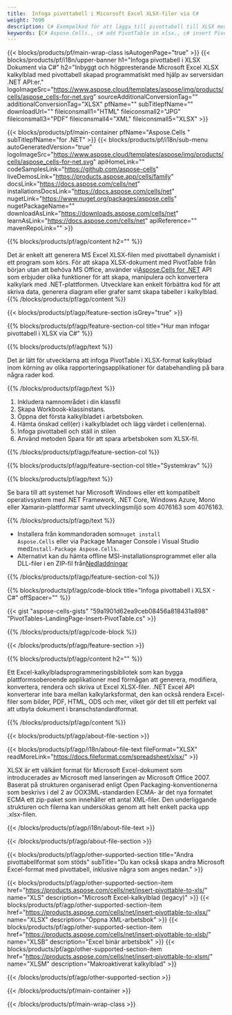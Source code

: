 ```yaml
---
title:  Infoga pivottabell i Micorsoft Excel XLSX-filer via C#
weight: 7690
description: C# Exempelkod för att lägga till pivottabell till XLSX med .NET bibliotek. Använd den här koden för att infoga pivottabell till XLSX-filen i VB.NET, Asp.NET eller någon .NET-baserad applikation.
keywords: [C# Aspose.Cells., c# add PivotTable in xlsx., c# insert PivotTable in xlsx., c# create PivotTable in xlsx., c# modify PivotTable in xlsx., access PivotTable in xlsx., c# add pivot table in xlsx., c# insert pivot table in xlsx., c# create pivot table in xlsx., c# modify pivot table in xlsx., access pivot table in xlsx]
---
```

{{< blocks/products/pf/main-wrap-class isAutogenPage="true" >}}
{{< blocks/products/pf/i18n/upper-banner h1="Infoga pivottabell i XLSX Dokument via C#" h2="Inbyggt och högpresterande Microsoft Excel XLSX kalkylblad med pivottabell skapad programmatiskt med hjälp av serversidan .NET API:er." logoImageSrc="https://www.aspose.cloud/templates/aspose/img/products/cells/aspose_cells-for-net.svg" sourceAdditionalConversionTag="" additionalConversionTag="XLSX" pfName="" subTitlepfName="" downloadUrl="" fileiconsmall1="HTML" fileiconsmall2="JPG" fileiconsmall3="PDF" fileiconsmall4="XML" fileiconsmall5="XLSX" >}}

{{< blocks/products/pf/main-container pfName="Aspose.Cells " subTitlepfName="for .NET" >}}
{{< blocks/products/pf/i18n/sub-menu autoGeneratedVersion="true" logoImageSrc="https://www.aspose.cloud/templates/aspose/img/products/cells/aspose_cells-for-net.svg" apiHomeLink="" codeSamplesLink="https://github.com/aspose-cells" liveDemosLink="https://products.aspose.app/cells/family" docsLink="https://docs.aspose.com/cells/net" installationsDocsLink="https://docs.aspose.com/cells/net" nugetLink="https://www.nuget.org/packages/aspose.cells" nugetPackageName="" downloadAsLink="https://downloads.aspose.com/cells/net" learnAsLink="https://docs.aspose.com/cells/net" apiReference="" mavenRepoLink="" >}}

{{% blocks/products/pf/agp/content h2="" %}}

 Det är enkelt att generera MS Excel XLSX-filen med pivottabell dynamiskt i ett program som körs. För att skapa XLSX-dokument med PivotTable från början utan att behöva MS Office, använder vi[Aspose.Cells for .NET](https://products.aspose.com/cells/net) API som erbjuder olika funktioner för att skapa, manipulera och konvertera kalkylark med .NET-plattformen. Utvecklare kan enkelt förbättra kod för att skriva data, generera diagram eller grafer samt skapa tabeller i kalkylblad.
{{% /blocks/products/pf/agp/content %}}

{{< blocks/products/pf/agp/feature-section isGrey="true" >}}

{{% blocks/products/pf/agp/feature-section-col title="Hur man infogar pivottabell i XLSX via C#" %}}

{{% blocks/products/pf/agp/text %}}

 Det är lätt för utvecklarna att infoga PivotTable i XLSX-format kalkylblad inom körning av olika rapporteringsapplikationer för databehandling på bara några rader kod.

{{% /blocks/products/pf/agp/text %}}

1.  Inkludera namnområdet i din klassfil
1.  Skapa Workbook-klassinstans.
1.  Öppna det första kalkylbladet i arbetsboken.
1.  Hämta önskad cell(er) i kalkylbladet och lägg värdet i cellen(erna).
1.  Infoga pivottabell och ställ in stilen
1.  Använd metoden Spara för att spara arbetsboken som XLSX-fil.

{{% /blocks/products/pf/agp/feature-section-col %}}

{{% blocks/products/pf/agp/feature-section-col title="Systemkrav" %}}

{{% blocks/products/pf/agp/text %}}

Se bara till att systemet har Microsoft Windows eller ett kompatibelt operativsystem med .NET Framework, .NET Core, Windows Azure, Mono eller Xamarin-plattformar samt utvecklingsmiljö som 4076163 som 4076163.

{{% /blocks/products/pf/agp/text %}}

-  Installera från kommandoraden som<code>nuget install Aspose.Cells</code> eller via Package Manager Console i Visual Studio med<code>Install-Package Aspose.Cells</code>.
-  Alternativt kan du hämta offline MSI-installationsprogrammet eller alla DLL-filer i en ZIP-fil från<a href="https://downloads.aspose.com/cells/net">Nedladdningar</a>

{{% /blocks/products/pf/agp/feature-section-col %}}

{{% blocks/products/pf/agp/code-block title="Infoga pivottabell i XLSX - C#" offSpacer="" %}}

{{< gist "aspose-cells-gists" "59a1901d62ea9ceb08456a818431a898" "PivotTables-LandingPage-Insert-PivotTable.cs" >}}

{{% /blocks/products/pf/agp/code-block %}}

{{< /blocks/products/pf/agp/feature-section >}}

<!-- aboutfile Starts -->     
{{% blocks/products/pf/agp/content h2="" %}}

Ett Excel-kalkylbladsprogrammeringsbibliotek som kan bygga plattformsoberoende applikationer med förmågan att generera, modifiera, konvertera, rendera och skriva ut Excel XLSX-filer. .NET Excel API konverterar inte bara mellan kalkylarksformat, den kan också rendera Excel-filer som bilder, PDF, HTML, ODS och mer, vilket gör det till ett perfekt val att utbyta dokument i branschstandardformat.



{{% /blocks/products/pf/agp/content %}}

{{< blocks/products/pf/agp/about-file-section >}}

{{< blocks/products/pf/agp/i18n/about-file-text fileFormat="XLSX" readMoreLink="https://docs.fileformat.com/spreadsheet/xlsx/" >}}

XLSX är ett välkänt format för Microsoft Excel-dokument som introducerades av Microsoft med lanseringen av Microsoft Office 2007. Baserat på strukturen organiserad enligt Open Packaging-konventionerna som beskrivs i del 2 av OOX3ML-standarden ECMA- är det nya formatet ECMA ett zip-paket som innehåller ett antal XML-filer. Den underliggande strukturen och filerna kan undersökas genom att helt enkelt packa upp .xlsx-filen.

{{< /blocks/products/pf/agp/i18n/about-file-text >}}

{{< /blocks/products/pf/agp/about-file-section >}}
<!-- aboutfile Ends -->

{{< blocks/products/pf/agp/other-supported-section title="Andra pivottabellformat som stöds" subTitle="Du kan också skapa andra Microsoft Excel-format med pivottabell, inklusive några som anges nedan." >}}

{{< blocks/products/pf/agp/other-supported-section-item href="https://products.aspose.com/cells/net/insert-pivottable-to-xls/" name="XLS" description="Microsoft Excel-kalkylblad (legacy)" >}} 
{{< blocks/products/pf/agp/other-supported-section-item href="https://products.aspose.com/cells/net/insert-pivottable-to-xlsx/" name="XLSX" description="Öppna XML-arbetsbok" >}}
{{< blocks/products/pf/agp/other-supported-section-item href="https://products.aspose.com/cells/net/insert-pivottable-to-xlsb/" name="XLSB" description="Excel binär arbetsbok" >}}
{{< blocks/products/pf/agp/other-supported-section-item href="https://products.aspose.com/cells/net/insert-pivottable-to-xlsm/" name="XLSM" description="Makroaktiverat kalkylblad" >}} 

{{< /blocks/products/pf/agp/other-supported-section >}}

{{< /blocks/products/pf/main-container >}}
    
{{< /blocks/products/pf/main-wrap-class >}}
